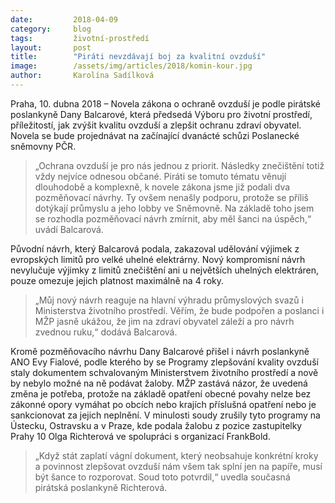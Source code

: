 ```yaml
---
date:         2018-04-09
category:     blog
tags:         životní-prostředí
layout:       post
title:        "Piráti nevzdávají boj za kvalitní ovzduší"
image:        /assets/img/articles/2018/komin-kour.jpg
author:       Karolína Sadílková
---
```


Praha, 10. dubna 2018 – Novela zákona o ochraně ovzduší je podle pirátské poslankyně Dany Balcarové, která předsedá Výboru pro životní prostředí, příležitostí, jak zvýšit kvalitu ovzduší a zlepšit ochranu zdraví obyvatel. Novela se bude projednávat na začínající dvanácté schůzi Poslanecké sněmovny PČR.

> „Ochrana ovzduší je pro nás jednou z priorit. Následky znečištění totiž vždy nejvíce odnesou občané. Piráti se tomuto tématu věnují dlouhodobě a komplexně, k novele zákona jsme již podali dva pozměňovací návrhy. Ty ovšem nenašly podporu, protože se příliš dotýkají průmyslu a jeho lobby ve Sněmovně. Na základě toho jsem se rozhodla pozměňovací návrh zmírnit, aby měl šanci na úspěch,“ uvádí Balcarová.

Původní návrh, který Balcarová podala, zakazoval udělování výjimek z evropských limitů pro velké uhelné elektrárny. Nový kompromisní návrh nevylučuje výjimky z limitů znečištění ani u největších uhelných elektráren, pouze omezuje jejich platnost maximálně na 4 roky. 

> „Můj nový návrh reaguje na hlavní výhradu průmyslových svazů i Ministerstva životního prostředí. Věřím, že bude podpořen a poslanci i MŽP jasně ukážou, že jim na zdraví obyvatel záleží a pro návrh zvednou ruku,“ dodává Balcarová.

Kromě pozměňovacího návrhu Dany Balcarové přišel i návrh poslankyně ANO Evy Fialové, podle kterého by se Programy zlepšování kvality ovzduší staly dokumentem schvalovaným Ministerstvem životního prostředí a nově by nebylo možné na ně podávat žaloby. MŽP zastává názor, že uvedená změna je potřeba, protože na základě opatření obecné povahy nelze bez zákonné opory vymáhat po obcích nebo krajích příslušná opatření nebo je sankcionovat za jejich neplnění. V minulosti soudy zrušily tyto programy na Ústecku, Ostravsku a v Praze, kde podala žalobu z pozice zastupitelky Prahy 10 Olga Richterová ve spolupráci s organizací FrankBold. 

> „Když stát zaplatí vágní dokument, který neobsahuje konkrétní kroky a povinnost zlepšovat ovzduší nám všem tak splní jen na papíře, musí být šance to rozporovat. Soud toto potvrdil,“ uvedla současná pirátská poslankyně Richterová.


